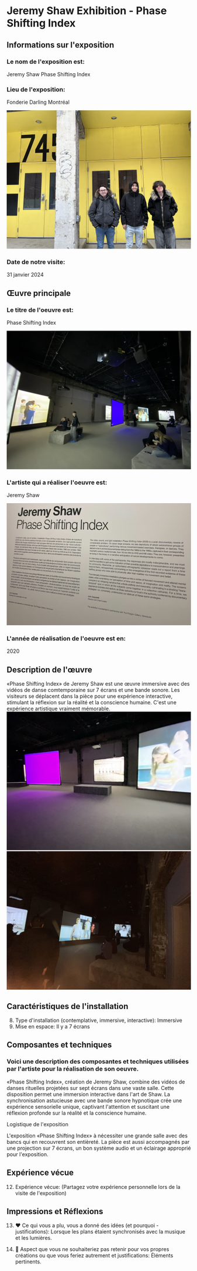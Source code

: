 # Jeremy Shaw Exhibition - Phase Shifting Index

<h2>Informations sur l'exposition</h2>

<h3> Le nom de l'exposition est: </h3>
  <p>Jeremy Shaw Phase Shifting Index</p>
  
<h3>Lieu de l'exposition:</h3>
<p>Fonderie Darling Montréal</p>

![entree edifice](medias/entree_edifice.png)

<h3>Date de notre visite:</h3>
<p>31 janvier 2024</p>

## Œuvre principale

<h3> Le titre de l'oeuvre est: </h3>
  <p> Phase Shifting Index </p>
  
![vue oeuvre](medias/vue_oeuvre.png)

<h3>L'artiste qui a réaliser l'oeuvre est:</h3>
  <p>Jeremy Shaw</p>

  ![affiche exposition](medias/affiche_exposition.png)

<h3>L'année de réalisation de l'oeuvre est en:</h3>
<p>2020</p>

## Description de l'œuvre

«Phase Shifting Index» de Jeremy Shaw est une œuvre immersive avec des vidéos de danse comtemporaine sur 7 écrans et une bande sonore. Les visiteurs se déplacent dans la pièce pour une expérience interactive, stimulant la réflexion sur la réalité et la conscience humaine. C'est une expérience artistique vraiment mémorable.
![premiere_vue](medias/premiere_vue.png)
![deuxieme_vue](medias/deuxieme_vue.png)

## Caractéristiques de l'installation

8. Type d'installation (contemplative, immersive, interactive): Immersive
9. Mise en espace: Il y a 7 écrans

## Composantes et techniques

<h3>Voici une description des composantes et techniques utilisées par l'artiste pour la réalisation de son oeuvre.</h3>

<p>«Phase Shifting Index», création de Jeremy Shaw, combine des vidéos de danses rituelles projetées sur sept écrans dans une vaste salle. Cette disposition permet une immersion interactive dans l'art de Shaw. La synchronisation astucieuse avec une bande sonore hypnotique crée une expérience sensorielle unique, captivant l'attention et suscitant une réflexion profonde sur la réalité et la conscience humaine.</p

## Logistique de l'exposition

<p>L'exposition «Phase Shifting Index» à nécessiter une grande salle avec des bancs qui en recouvrent son entièreté. La pièce est aussi accompagnés par une projection sur 7 écrans, un bon système audio et un éclairage approprié pour l'exposition.

## Expérience vécue

12. Expérience vécue: (Partagez votre expérience personnelle lors de la visite de l'exposition)

## Impressions et Réflexions

13. ❤️ Ce qui vous a plu, vous a donné des idées (et pourquoi - justifications): Lorsque les plans étaient synchronisés avec la musique et les lumières.

14. 🤔 Aspect que vous ne souhaiteriez pas retenir pour vos propres créations ou que vous feriez autrement et justifications: Éléments pertinents.
